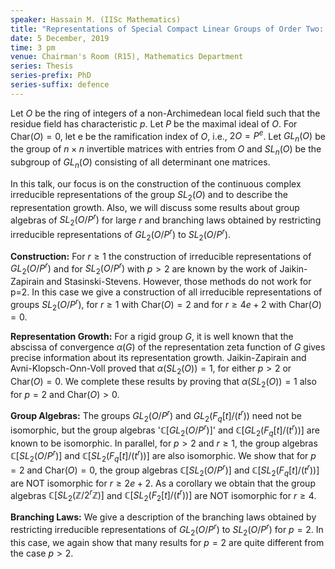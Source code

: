 ```yaml
---
speaker: Hassain M. (IISc Mathematics)
title: "Representations of Special Compact Linear Groups of Order Two: Construction, Representation Growth, Group Algebras, and Branching Laws"
date: 5 December, 2019
time: 3 pm
venue: Chairman's Room (R15), Mathematics Department
series: Thesis
series-prefix: PhD
series-suffix: defence
---
```


Let $O$ be the ring of integers of a non-Archimedean local field such
that the residue field has characteristic $p$. Let $P$ be the maximal
ideal of $O$. For Char$(O)=0$, let e be the ramification index of $O$,
i.e., $2O = P^e$. Let $GL_n(O)$ be the group of $n \times n$ invertible
matrices with entries from $O$ and $SL_n(O)$ be the subgroup of $GL_n(O)$
consisting of all determinant one matrices.

In this talk, our focus is on the construction of the continuous
complex irreducible representations of the group $SL_2(O)$ and to
describe the representation growth. Also, we will discuss some results
about group algebras of $SL_2(O/P^r)$ for large $r$ and branching laws
obtained by restricting irreducible representations of $GL_2(O/P^r)$
to $SL_2(O/P^r)$.

**Construction:** For $r\geq 1$ the construction of irreducible representations
of $GL_2(O/P^r)$ and for $SL_2(O/P^r)$ with $p>2$ are known by the work of
Jaikin-Zapirain and Stasinski-Stevens. However, those methods do not work
for p=2. In this case we give a construction of all  irreducible
representations of  groups $SL_2(O/P^r)$, for $r \geq 1$ with Char$(O)=2$
and  for $r \geq 4e+2$ with Char$(O)=0$.

**Representation Growth:** For a rigid group $G$, it is well known that
the abscissa of convergence $\alpha(G)$ of the representation zeta function
of $G$ gives precise information about its representation growth.
Jaikin-Zapirain and Avni-Klopsch-Onn-Voll proved that $\alpha( SL_2(O) )=1,$
for either $p > 2$ or Char$(O)=0$. We complete these results by proving that
$\alpha(SL_2(O))=1$ also for $p=2$ and Char$(O) > 0$. 

**Group Algebras:** The groups $GL_2(O/P^r)$ and $GL_2(F_q[t]/(t^{r}))$ need
not be isomorphic, but the group algebras '$\mathbb{C}[GL_2(O/P^r)]$' and
$\mathbb{C}[GL_2(F_q[t]/(t^{r}))]$ are known to be isomorphic. In parallel,
for $p >2$ and $r\geq 1,$ the group algebras $\mathbb{C}[SL_2(O/P^r)]$ and
$\mathbb{C}[SL_2(F_q[t]/(t^{r}))]$ are also isomorphic. We show that for $p=2$
and Char$(O)=0$, the group algebras $\mathbb{C}[SL_2(O/P^{r})]$ and
$\mathbb{C}[SL_2(F_q[t]/(t^{r}))]$ are NOT isomorphic for $r \geq 2e+2$. As a
corollary we obtain that the group algebras
$\mathbb{C}[SL_2(\mathbb{Z}/2^{r}\mathbb{Z})]$ and $\mathbb{C}[SL_2(F_2[t]/(t^{r}))]$
are NOT isomorphic for $r\geq4$. 

**Branching Laws:** We give a description of the branching laws obtained by
restricting irreducible representations of $GL_2(O/P^r)$ to $SL_2(O/P^r)$ for
$p=2$. In this case, we again show that many results for $p=2$ are quite different
from the case $p > 2$.

